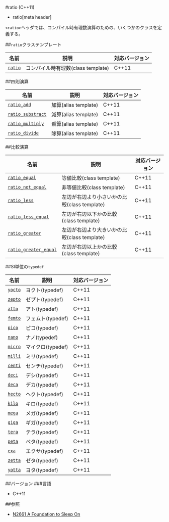 #ratio (C++11)
* ratio[meta header]

`<ratio>`ヘッダでは、コンパイル時有理数演算のための、いくつかのクラスを定義する。


##`ratio`クラステンプレート

| 名前                        | 説明                               | 対応バージョン |
|-----------------------------|------------------------------------|-------|
| [`ratio`](./ratio/ratio.md) | コンパイル時有理数(class template) | C++11 |


##四則演算

| 名前                                           | 説明                 | 対応バージョン |
|------------------------------------------------|----------------------|-------|
| [`ratio_add`](./ratio/ratio_add.md)            | 加算(alias template) | C++11 |
| [`ratio_substract`](./ratio/ratio_subtract.md) | 減算(alias template) | C++11 |
| [`ratio_multiply`](./ratio/ratio_multiply.md)  | 乗算(alias template) | C++11 |
| [`ratio_divide`](./ratio/ratio_divide.md)      | 除算(alias template) | C++11 |


##比較演算

| 名前                                                    | 説明                                         | 対応バージョン |
|---------------------------------------------------------|----------------------------------------------|-------|
| [`ratio_equal`](./ratio/ratio_equal.md)                 | 等値比較(class template)                     | C++11 |
| [`ratio_not_equal`](./ratio/ratio_not_equal.md)         | 非等値比較(class template)                   | C++11 |
| [`ratio_less`](./ratio/ratio_less.md)                   | 左辺が右辺より小さいかの比較(class template) | C++11 |
| [`ratio_less_equal`](./ratio/ratio_less_equal.md)       | 左辺が右辺以下かの比較(class template)       | C++11 |
| [`ratio_greater`](./ratio/ratio_greater.md)             | 左辺が右辺より大きいかの比較(class template) | C++11 |
| [`ratio_greater_equal`](./ratio/ratio_greater_equal.md) | 左辺が右辺以上かの比較(class template)       | C++11 |


##SI単位の`typedef`

| 名前                          | 説明              | 対応バージョン |
|-------------------------------|-------------------|-------|
| [`yocto`](./ratio/si_unit.md) | ヨクト(typedef)   | C++11 |
| [`zepto`](./ratio/si_unit.md) | ゼプト(typedef)   | C++11 |
| [`atto`](./ratio/si_unit.md)  | アト(typedef)     | C++11 |
| [`femto`](./ratio/si_unit.md) | フェムト(typedef) | C++11 |
| [`pico`](./ratio/si_unit.md)  | ピコ(typedef)     | C++11 |
| [`nano`](./ratio/si_unit.md)  | ナノ(typedef)     | C++11 |
| [`micro`](./ratio/si_unit.md) | マイクロ(typedef) | C++11 |
| [`milli`](./ratio/si_unit.md) | ミリ(typedef)     | C++11 |
| [`centi`](./ratio/si_unit.md) | センチ(typedef)   | C++11 |
| [`deci`](./ratio/si_unit.md)  | デシ(typedef)     | C++11 |
| [`deca`](./ratio/si_unit.md)  | デカ(typedef)     | C++11 |
| [`hecto`](./ratio/si_unit.md) | ヘクト(typedef)   | C++11 |
| [`kilo`](./ratio/si_unit.md)  | キロ(typedef)     | C++11 |
| [`mega`](./ratio/si_unit.md)  | メガ(typedef)     | C++11 |
| [`giga`](./ratio/si_unit.md)  | ギガ(typedef)     | C++11 |
| [`tera`](./ratio/si_unit.md)  | テラ(typedef)     | C++11 |
| [`peta`](./ratio/si_unit.md)  | ペタ(typedef)     | C++11 |
| [`exa`](./ratio/si_unit.md)   | エクサ(typedef)   | C++11 |
| [`zetta`](./ratio/si_unit.md) | ゼタ(typedef)     | C++11 |
| [`yotta`](./ratio/si_unit.md) | ヨタ(typedef)     | C++11 |


##バージョン
###言語
- C++11


##参照
- [N2661 A Foundation to Sleep On](http://www.open-std.org/jtc1/sc22/wg21/docs/papers/2008/n2661.htm)


